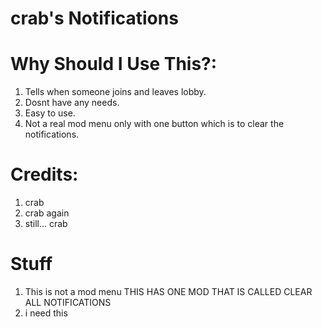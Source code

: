 # crab's Notifications 

# Why Should I Use This?:

1. Tells when someone joins and leaves lobby.
2. Dosnt have any needs.
3. Easy to use.
4. Not a real mod menu only with one button which is to clear the notifications.


# Credits:

1. crab
2. crab again
3. still... crab


# Stuff

1. This is not a mod menu THIS HAS ONE MOD THAT IS CALLED CLEAR ALL NOTIFICATIONS
2. i need this
